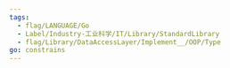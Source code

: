 ```yaml
---
tags:
  - flag/LANGUAGE/Go
  - Label/Industry-工业科学/IT/Library/StandardLibrary
  - flag/Library/DataAccessLayer/Implement__/OOP/Type
go: constrains
---
```

